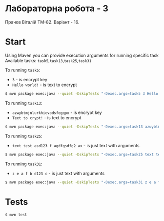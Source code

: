 # Лабораторна робота - 3
Прачов Віталій ТМ-82. Варіант - 16.

# Start
Using Maven you can provide execution arguments for running specific task
Available tasks: `task5`,`task13`,`task25`,`task31`

To running `task5`:
 - `3` - is encrypt key
 - `Hello world!` - is text to encrypt
```bash
$ mvn package exec:java --quiet -DskipTests "-Dexec.args=task5 3 Hello world!"
```

To running `task13`:
- `azwybtmjnlurkhicvodsfegqpx` - is encrypt key
- `Text to crypt!` - is text to encrypt
```bash
$ mvn package exec:java --quiet -DskipTests "-Dexec.args=task13 azwybtmjnlurkhicvodsfegqpx Text to crypt!"
```

To running `task25`:
- `text test asd123 f agdfgsdfg2 ax` - is just text with arguments
```bash
$ mvn package exec:java --quiet -DskipTests "-Dexec.args=task25 text test asd123 f agdfgsdfg2 a"
```

To running `task31`:
- `z e a f b d123 c` - is just text with arguments
```bash
$ mvn package exec:java --quiet -DskipTests "-Dexec.args=task31 z e a f b d123 c"
```





# Tests
```bash
$ mvn test
```